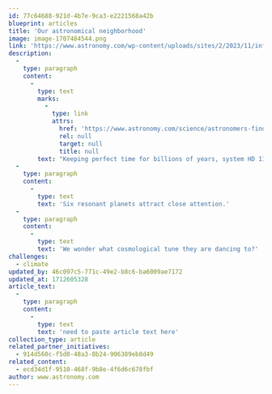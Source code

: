 ```yaml
---
id: 77c64688-921d-4b7e-9ca3-e2221568a42b
blueprint: articles
title: 'Our astronomical neighborhood'
image: image-1707484544.png
link: 'https://www.astronomy.com/wp-content/uploads/sites/2/2023/11/infographic-HD110067.png?w=620&resize=620%2C349'
description:
  -
    type: paragraph
    content:
      -
        type: text
        marks:
          -
            type: link
            attrs:
              href: 'https://www.astronomy.com/science/astronomers-find-six-planets-orbiting-in-resonance/'
              rel: null
              target: null
              title: null
        text: "Keeping perfect time for billions of years, system HD 110067's "
  -
    type: paragraph
    content:
      -
        type: text
        text: 'Six resonant planets attract close attention.'
  -
    type: paragraph
    content:
      -
        type: text
        text: 'We wonder what cosmological tune they are dancing to?'
challenges:
  - climate
updated_by: 46c097c5-771c-49e2-b8c6-ba6009ae7172
updated_at: 1712605328
article_text:
  -
    type: paragraph
    content:
      -
        type: text
        text: 'need to paste article text here'
collection_type: article
related_partner_initiatives:
  - 914d560c-f5d0-48a3-8b24-906389eb8d49
related_content:
  - ecd34d1f-9510-468f-9b8e-4f6d6c678fbf
author: www.astronomy.com
---
```

